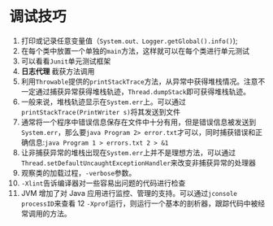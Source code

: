 # 调试技巧

1. 打印或记录任意变量值（`System.out、Logger.getGlobal().info()`);
2. 在每个类中放置一个单独的`main`方法，这样就可以在每个类进行单元测试
3. 可以看看`Junit`单元测试框架
4. **日志代理** 截获方法调用
5. 利用`Throwable`提供的`printStackTrace`方法，从异常中获得堆栈情况。注意不一定通过捕获异常获得堆栈轨迹，`Thread.dumpStack`即可获得堆栈轨迹。
6. 一般来说，堆栈轨迹显示在`System.err`上。可以通过`printStackTrace(PrintWriter s)`将其发送到文件
7. 通常将一个程序中错误信息保存在文件中十分有用，但是错误信息被发送到`System.err`，那么要`java Program 2> error.txt`才可以，同时捕获错误和正确信息:`java Program 1 > errors.txt 2 > &1`
8. 让非捕获异常的堆栈出现在`System.err`上并不是理想方法，可以通过`Thread.setDefaultUncaughtExceptionHandler`来改变非捕获异常的处理器
9. 观察类的加载过程，`-verbose`参数。
10. `-Xlint`告诉编译器对一些容易出问题的代码进行检查
11. JVM 增加了对 Java 应用进行监控、管理的支持。可以通过`jconsole processID`来查看
12 `-Xprof`运行，则运行一个基本的剖析器，跟踪代码中被经常调用的方法。
